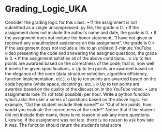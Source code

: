# Grading_Logic_UKA
Consider the grading logic for this class:
• If the assignment is not submitted as a single uncompressed .py file, the grade is 0.
• If the assignment does not include the author’s name and date, the grade is 0.
• If the assignment does not include the honor statement, “I have not given or received any
unauthorized assistance on this assignment”, the grade is 0
• If the assignment does not include a link to an unlisted 3-minute YouTube video presenting the
code and answering the assigned questions, the grade is 0.
• If the assignment satisfies all of the above conditions…
o Up to ten points are awarded based on the correctness of the code; that is, how well it
meets the given specifications.
o Up to ten points are awarded based on the elegance of the code (data structure selection,
algorithm efficiency, function implementation, etc.).
o Up to ten points are awarded based on the code hygiene (white space, docstrings, etc.).
o Up to ten points are awarded based on the quality of the discussion in the YouTube video.
• Late assignments lose 1% (of total possible) per hour.
Write a python function which asks the user a series of questions based on the above logic. For example,
“Did the student include their name?” or “Out of ten points, how would you evaluate the correctness of
the code?”
Notice that if the student did not include their name, there is no reason to ask any more questions.
Likewise, if the assignment was not late, there is no reason to ask how late it was.
The function should return the student’s total score
